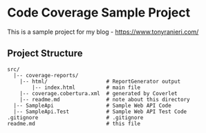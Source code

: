 # Code Coverage Sample Project

This is a sample project for my blog - <https://www.tonyranieri.com/>

## Project Structure

```
src/
  |-- coverage-reports/
    |-- html/                   # ReportGenerator output
        |-- index.html          # main file
    |-- coverage.cobertura.xml  # generated by Coverlet
    |-- readme.md               # note about this directory
  |-- SampleApi                 # Sample Web API Code
  |-- SampleApi.Test            # Sample Web API Test Code
.gitignore                      # .gitignore
readme.md                       # this file
```
